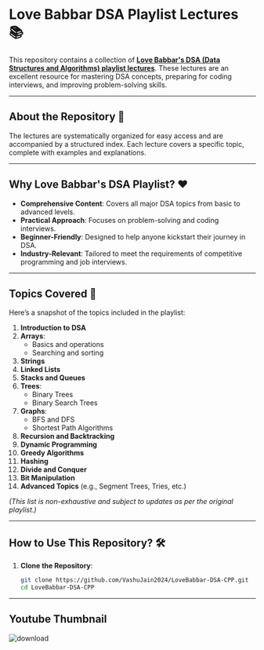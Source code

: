 # Love Babbar DSA Playlist Lectures 📚

This repository contains a collection of **[Love Babbar's DSA (Data Structures and Algorithms) playlist lectures](https://www.youtube.com/playlist?list=PLDzeHZWIZsTryvtXdMr6rPh4IDexB5NIA)**. These lectures are an excellent resource for mastering DSA concepts, preparing for coding interviews, and improving problem-solving skills.

---

## About the Repository 📖

The lectures are systematically organized for easy access and are accompanied by a structured index. Each lecture covers a specific topic, complete with examples and explanations.

---

## Why Love Babbar's DSA Playlist? ❤️

- **Comprehensive Content**: Covers all major DSA topics from basic to advanced levels.
- **Practical Approach**: Focuses on problem-solving and coding interviews.
- **Beginner-Friendly**: Designed to help anyone kickstart their journey in DSA.
- **Industry-Relevant**: Tailored to meet the requirements of competitive programming and job interviews.

---

## Topics Covered 📝

Here’s a snapshot of the topics included in the playlist:

1. **Introduction to DSA**
2. **Arrays**:
   - Basics and operations
   - Searching and sorting
3. **Strings**
4. **Linked Lists**
5. **Stacks and Queues**
6. **Trees**:
   - Binary Trees
   - Binary Search Trees
7. **Graphs**:
   - BFS and DFS
   - Shortest Path Algorithms
8. **Recursion and Backtracking**
9. **Dynamic Programming**
10. **Greedy Algorithms**
11. **Hashing**
12. **Divide and Conquer**
13. **Bit Manipulation**
14. **Advanced Topics** (e.g., Segment Trees, Tries, etc.)

*(This list is non-exhaustive and subject to updates as per the original playlist.)*

---

## How to Use This Repository? 🛠️

1. **Clone the Repository**:
   ```bash
   git clone https://github.com/VashuJain2024/LoveBabbar-DSA-CPP.git
   cd LoveBabbar-DSA-CPP

---

## Youtube Thumbnail
![download](https://github.com/user-attachments/assets/48336ebf-5658-4b3b-b65f-4f26668a85df)
